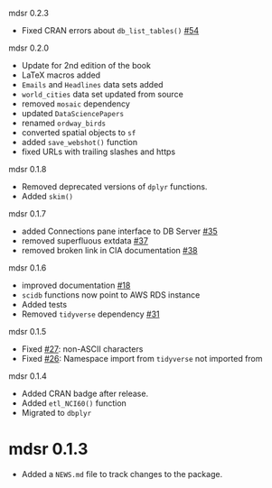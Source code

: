 mdsr 0.2.3

* Fixed CRAN errors about `db_list_tables()` [#54](https://github.com/beanumber/mdsr/issues/54)

mdsr 0.2.0

* Update for 2nd edition of the book
* LaTeX macros added
* `Emails` and `Headlines` data sets added
* `world_cities` data set updated from source
* removed `mosaic` dependency
* updated `DataSciencePapers`
* renamed `ordway_birds`
* converted spatial objects to `sf`
* added `save_webshot()` function
* fixed URLs with trailing slashes and https

mdsr 0.1.8

* Removed deprecated versions of `dplyr` functions.
* Added `skim()`

mdsr 0.1.7

* added Connections pane interface to DB Server [#35](https://github.com/beanumber/mdsr/issues/35)
* removed superfluous extdata [#37](https://github.com/beanumber/mdsr/issues/37)
* removed broken link in CIA documentation [#38](https://github.com/beanumber/mdsr/issues/38)

mdsr 0.1.6

* improved documentation [#18](https://github.com/beanumber/mdsr/issues/18)
* `scidb` functions now point to AWS RDS instance
* Added tests
* Removed `tidyverse` dependency [#31](https://github.com/beanumber/mdsr/issues/31)

mdsr 0.1.5

* Fixed [#27](https://github.com/beanumber/mdsr/issues/27): non-ASCII characters
* Fixed [#26](https://github.com/beanumber/mdsr/issues/26): Namespace import from `tidyverse` not imported from

mdsr 0.1.4

* Added CRAN badge after release.
* Added `etl_NCI60()` function
* Migrated to `dbplyr`

# mdsr 0.1.3

* Added a `NEWS.md` file to track changes to the package.




